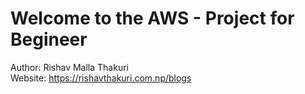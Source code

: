 # Welcome to the AWS - Project for Begineer
Author: Rishav Malla Thakuri <br>
Website: https://rishavthakuri.com.np/blogs
